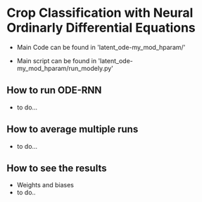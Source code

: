 # Crop Classification with Neural Ordinarly Differential Equations

- Main Code can be found in 'latent_ode-my_mod_hparam/'

- Main script can be found in 'latent_ode-my_mod_hparam/run_modely.py'


## How to run ODE-RNN

- to do...

## How to average multiple runs

- to do...

## How to see the results

- Weights and biases 
- to do..
